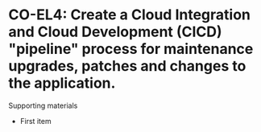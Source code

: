 # CO-EL4:  	Create a Cloud Integration and Cloud Development (CICD) "pipeline" process for maintenance upgrades, patches and changes to the application.	 

Supporting materials

* First item